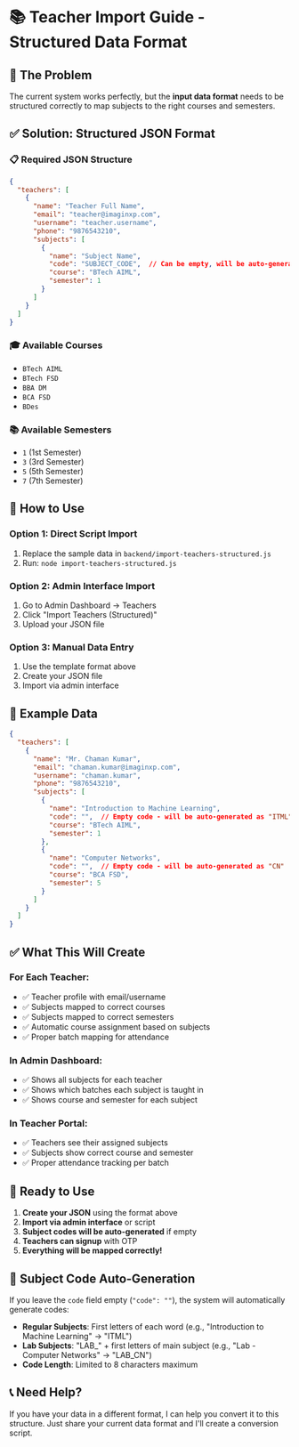 # 📚 Teacher Import Guide - Structured Data Format

## 🎯 **The Problem**
The current system works perfectly, but the **input data format** needs to be structured correctly to map subjects to the right courses and semesters.

## ✅ **Solution: Structured JSON Format**

### 📋 **Required JSON Structure**

```json
{
  "teachers": [
    {
      "name": "Teacher Full Name",
      "email": "teacher@imaginxp.com",
      "username": "teacher.username",
      "phone": "9876543210",
      "subjects": [
        {
          "name": "Subject Name",
          "code": "SUBJECT_CODE",  // Can be empty, will be auto-generated
          "course": "BTech AIML",
          "semester": 1
        }
      ]
    }
  ]
}
```

### 🎓 **Available Courses**
- `BTech AIML`
- `BTech FSD` 
- `BBA DM`
- `BCA FSD`
- `BDes`

### 📚 **Available Semesters**
- `1` (1st Semester)
- `3` (3rd Semester)
- `5` (5th Semester)
- `7` (7th Semester)

## 🔧 **How to Use**

### **Option 1: Direct Script Import**
1. Replace the sample data in `backend/import-teachers-structured.js`
2. Run: `node import-teachers-structured.js`

### **Option 2: Admin Interface Import**
1. Go to Admin Dashboard → Teachers
2. Click "Import Teachers (Structured)"
3. Upload your JSON file

### **Option 3: Manual Data Entry**
1. Use the template format above
2. Create your JSON file
3. Import via admin interface

## 📝 **Example Data**

```json
{
  "teachers": [
    {
      "name": "Mr. Chaman Kumar",
      "email": "chaman.kumar@imaginxp.com",
      "username": "chaman.kumar",
      "phone": "9876543210",
      "subjects": [
        {
          "name": "Introduction to Machine Learning",
          "code": "",  // Empty code - will be auto-generated as "ITML"
          "course": "BTech AIML",
          "semester": 1
        },
        {
          "name": "Computer Networks",
          "code": "",  // Empty code - will be auto-generated as "CN"
          "course": "BCA FSD",
          "semester": 5
        }
      ]
    }
  ]
}
```

## ✅ **What This Will Create**

### **For Each Teacher:**
- ✅ Teacher profile with email/username
- ✅ Subjects mapped to correct courses
- ✅ Subjects mapped to correct semesters
- ✅ Automatic course assignment based on subjects
- ✅ Proper batch mapping for attendance

### **In Admin Dashboard:**
- ✅ Shows all subjects for each teacher
- ✅ Shows which batches each subject is taught in
- ✅ Shows course and semester for each subject

### **In Teacher Portal:**
- ✅ Teachers see their assigned subjects
- ✅ Subjects show correct course and semester
- ✅ Proper attendance tracking per batch

## 🚀 **Ready to Use**

1. **Create your JSON** using the format above
2. **Import via admin interface** or script
3. **Subject codes will be auto-generated** if empty
4. **Teachers can signup** with OTP
5. **Everything will be mapped correctly!**

## 📝 **Subject Code Auto-Generation**

If you leave the `code` field empty (`"code": ""`), the system will automatically generate codes:

- **Regular Subjects**: First letters of each word (e.g., "Introduction to Machine Learning" → "ITML")
- **Lab Subjects**: "LAB_" + first letters of main subject (e.g., "Lab - Computer Networks" → "LAB_CN")
- **Code Length**: Limited to 8 characters maximum

## 📞 **Need Help?**

If you have your data in a different format, I can help you convert it to this structure. Just share your current data format and I'll create a conversion script.
